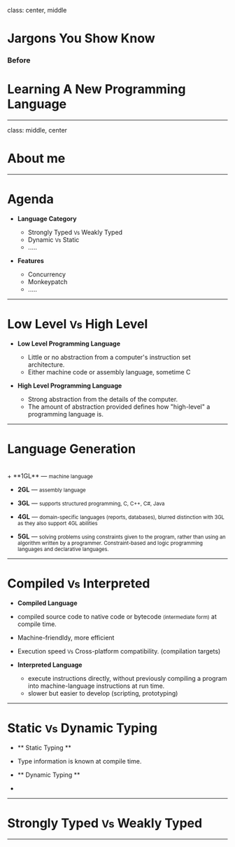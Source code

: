 class: center, middle

# Jargons You Show Know
### Before
# Learning A New Programming Language
---

class: middle, center

# About me

---
# Agenda

+ **Language Category**
  + Strongly Typed <small>Vs</small> Weakly Typed
  + Dynamic <small>Vs</small> Static
  + .....

+ **Features**
  + Concurrency
  + Monkeypatch
  + .....

---
# Low Level <small>Vs</small> High Level

+ **Low Level Programming Language**
  + Little or no abstraction from a computer's instruction set architecture.
  + Either machine code or assembly language, sometime C

+ **High Level Programming Language**
  + Strong abstraction from the details of the computer.
  + The amount of abstraction provided defines how "high-level" a programming language is.

---
# Language Generation
</br>
+ **1GL** — <small>machine language</small>

+ **2GL** — <small>assembly language</small>

+ **3GL** — <small>supports structured programming, C, C++, C#, Java</small>

+ **4GL** — <small>domain-specific languages (reports, databases), blurred distinction with 3GL as they also support 4GL abilities</small>

+ **5GL** — <small> solving problems using constraints given to the program, rather than using an algorithm written by a programmer. Constraint-based and logic programming languages and declarative languages. </small>

---
# Compiled <small>Vs</small> Interpreted

+ **Compiled Language**
 + compiled source code to native code or bytecode <small>(intermediate form)</small> at compile time.
 + Machine-friendldy, more efficient
 + Execution speed <small>Vs</small> Cross-platform compatibility. (compilation targets)

+ **Interpreted Language**
  + execute instructions directly, without previously compiling a program into machine-language instructions at run time.
  + slower but easier to develop (scripting, prototyping)

---
# Static <small>Vs</small> Dynamic Typing

+ ** Static Typing **
 + Type information is known at compile time.

+ ** Dynamic Typing **
 +


---
# Strongly Typed <small>Vs</small> Weakly Typed


---
